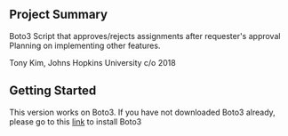 ## Project Summary

Boto3 Script that approves/rejects assignments after requester's approval
Planning on implementing other features.

Tony Kim, Johns Hopkins University c/o 2018

## Getting Started

This version works on Boto3. If you have not downloaded Boto3 already, please
go to this [link](https://github.com/boto/boto3) to install Boto3
